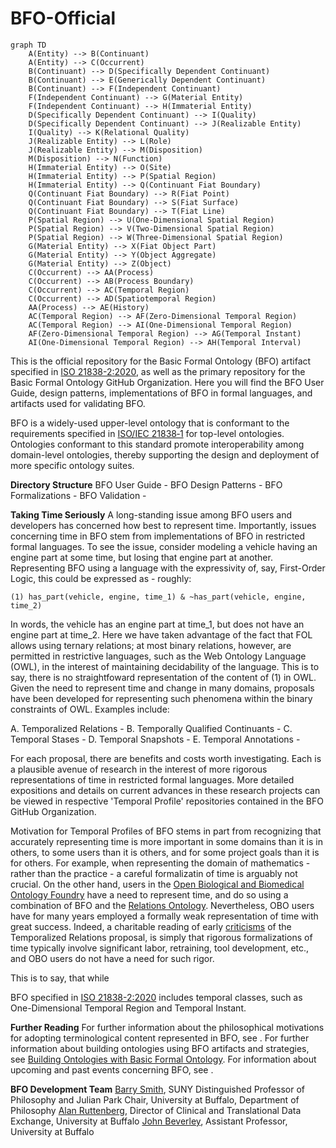 # BFO-Official

```mermaid
graph TD
    A(Entity) --> B(Continuant)
    A(Entity) --> C(Occurrent)
    B(Continuant) --> D(Specifically Dependent Continuant)
    B(Continuant) --> E(Generically Dependent Continuant)
    B(Continuant) --> F(Independent Continuant)
    F(Independent Continuant) --> G(Material Entity)
    F(Independent Continuant) --> H(Immaterial Entity)
    D(Specifically Dependent Continuant) --> I(Quality)
    D(Specifically Dependent Continuant) --> J(Realizable Entity)
    I(Quality) --> K(Relational Quality)
    J(Realizable Entity) --> L(Role)
    J(Realizable Entity) --> M(Disposition)
    M(Disposition) --> N(Function)
    H(Immaterial Entity) --> O(Site)
    H(Immaterial Entity) --> P(Spatial Region)
    H(Immaterial Entity) --> Q(Continuant Fiat Boundary)
    Q(Continuant Fiat Boundary) --> R(Fiat Point)
    Q(Continuant Fiat Boundary) --> S(Fiat Surface)
    Q(Continuant Fiat Boundary) --> T(Fiat Line)
    P(Spatial Region) --> U(One-Dimensional Spatial Region)
    P(Spatial Region) --> V(Two-Dimensional Spatial Region)
    P(Spatial Region) --> W(Three-Dimensional Spatial Region)
    G(Material Entity) --> X(Fiat Object Part)
    G(Material Entity) --> Y(Object Aggregate)
    G(Material Entity) --> Z(Object)
    C(Occurrent) --> AA(Process)
    C(Occurrent) --> AB(Process Boundary)
    C(Occurrent) --> AC(Temporal Region)
    C(Occurrent) --> AD(Spatiotemporal Region)
    AA(Process) --> AE(History)
    AC(Temporal Region) --> AF(Zero-Dimensional Temporal Region)
    AC(Temporal Region) --> AI(One-Dimensional Temporal Region)
    AF(Zero-Dimensional Temporal Region) --> AG(Temporal Instant)
    AI(One-Dimensional Temporal Region) --> AH(Temporal Interval)
   ```

This is the official repository for the Basic Formal Ontology (BFO) artifact specified in [ISO 21838-2:2020](https://www.iso.org/standard/74572.html), as well as the primary repository for the Basic Formal Ontology GitHub Organization. Here you will find the BFO User Guide, design patterns, implementations of BFO in formal languages, and artifacts used for validating BFO. 

BFO is a widely-used upper-level ontology that is conformant to the requirements specified in [ISO/IEC 21838‑1](https://www.iso.org/standard/71954.html) for top-level ontologies. Ontologies conformant to this standard promote interoperability among domain-level ontologies, thereby supporting the design and deployment of more specific ontology suites. 

**Directory Structure**
BFO User Guide - 
BFO Design Patterns - 
BFO Formalizations - 
BFO Validation - 

**Taking Time Seriously**
A long-standing issue among BFO users and developers has concerned how best to represent time. Importantly, issues concerning time in BFO stem from implementations of BFO in restricted formal languages. To see the issue, consider modeling a vehicle having an engine part at some time, but losing that engine part at another. 
Representing BFO using a language with the expressivity of, say, First-Order Logic, this could be expressed as - roughly:

    (1) has_part(vehicle, engine, time_1) & ~has_part(vehicle, engine, time_2)

In words, the vehicle has an engine part at time_1, but does not have an engine part at time_2. Here we have taken advantage of the fact that FOL allows using ternary relations; at most binary relations, however, are permitted in restrictive languages, such as the Web Ontology Language (OWL), in the interest of maintaining decidability of the language. This is to say, there is no straightfoward representation of the content of (1) in OWL. Given the need to represent time and change in many domains, proposals have been developed for representing such phenomena within the binary constraints of OWL. Examples include: 

A. Temporalized Relations - 
B. Temporally Qualified Continuants - 
C. Temporal Stases - 
D. Temporal Snapshots - 
E. Temporal Annotations - 

For each proposal, there are benefits and costs worth investigating. Each is a plausible avenue of research in the interest of more rigorous representations of time in restricted formal languages. More detailed expositions and details on current advances in these research projects can be viewed in respective 'Temporal Profile' repositories contained in the BFO GitHub Organization. 

Motivation for Temporal Profiles of BFO stems in part from recognizing that accurately representing time is more important in some domains than it is in others, to some users than it is others, and for some project goals than it is for others. For example, when representing the domain of mathematics - rather than the practice - a careful formalizatin of time is arguably not crucial. On the other hand, users in the [Open Biological and Biomedical Ontology Foundry](https://obofoundry.org/) have a need to represent time, and do so using a combination of BFO and the [Relations Ontology](https://obofoundry.org/ontology/ro.html). Nevertheless, OBO users have for many years employed a formally weak representation of time with great success. Indeed, a charitable reading of early [criticisms](https://github.com/cmungall/trel-crit/raw/master/trc.pdf) of the Temporalized Relations proposal, is simply that rigorous formalizations of time typically involve significant labor, retraining, tool development, etc., and OBO users do not have a need for such rigor. 

This is to say, that while 


BFO specified in [ISO 21838-2:2020](https://www.iso.org/standard/74572.html) includes temporal classes, such as One-Dimensional Temporal Region and Temporal Instant. 

**Further Reading**
For further information about the philosophical motivations for adopting terminological content represented in BFO, see [](). 
For further information about building ontologies using BFO artifacts and strategies, see [Building Ontologies with Basic Formal Ontology](). 
For information about upcoming and past events concerning BFO, see [](). 

**BFO Development Team**
[Barry Smith](https://www.buffalo.edu/cas/philosophy/faculty/faculty_directory/smith-b.html), SUNY Distinguished Professor of Philosophy and Julian Park Chair, University at Buffalo, Department of Philosophy
[Alan Ruttenberg](https://dental.buffalo.edu/faculty/home.html?ubit=alanrutt), Director of Clinical and Translational Data Exchange, University at Buffalo
[John Beverley](https://www.buffalo.edu/cas/philosophy/faculty/faculty_directory/john-beverley.html), Assistant Professor, University at Buffalo
